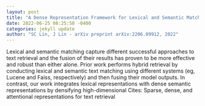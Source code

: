 ```yaml
--- 
layout: post 
title: "A Dense Representation Framework for Lexical and Semantic Matching" 
date: 2022-06-25 08:25:58 -0400 
categories: jekyll update 
author: "SC Lin, J Lin - arXiv preprint arXiv:2206.09912, 2022" 
--- 
```

Lexical and semantic matching capture different successful approaches to text retrieval and the fusion of their results has proven to be more effective and robust than either alone. Prior work performs hybrid retrieval by conducting lexical and semantic text matching using different systems (eg, Lucene and Faiss, respectively) and then fusing their model outputs. In contrast, our work integrates lexical representations with dense semantic representations by densifying high-dimensional Cites: Sparse, dense, and attentional representations for text retrieval